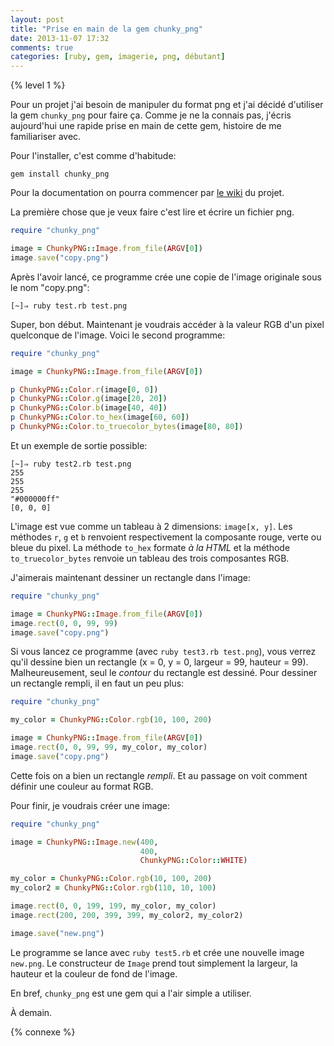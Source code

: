 ```yaml
---
layout: post
title: "Prise en main de la gem chunky_png"
date: 2013-11-07 17:32
comments: true
categories: [ruby, gem, imagerie, png, débutant]
---
```


{% level 1 %}

Pour un projet j'ai besoin de manipuler du format png et j'ai décidé
d'utiliser la gem `chunky_png` pour faire ça. Comme je ne la connais pas,
j'écris aujourd'hui une rapide prise en main de cette gem, histoire de me
familiariser avec.

Pour l'installer, c'est comme d'habitude:

    gem install chunky_png

<!-- more -->

Pour la documentation on pourra commencer par [le wiki](https://github.com/wvanbergen/chunky_png/wiki) du projet.

La première chose que je veux faire c'est lire et écrire un fichier png.

``` ruby test.rb
require "chunky_png"

image = ChunkyPNG::Image.from_file(ARGV[0])
image.save("copy.png")
```

Après l'avoir lancé, ce programme crée une copie de l'image originale sous le
nom "copy.png":

    [~]⇒ ruby test.rb test.png 

Super, bon début. Maintenant je voudrais accéder à la valeur RGB d'un pixel
quelconque de l'image. Voici le second programme:

``` ruby test2.rb
require "chunky_png"

image = ChunkyPNG::Image.from_file(ARGV[0])

p ChunkyPNG::Color.r(image[0, 0])
p ChunkyPNG::Color.g(image[20, 20])
p ChunkyPNG::Color.b(image[40, 40])
p ChunkyPNG::Color.to_hex(image[60, 60])
p ChunkyPNG::Color.to_truecolor_bytes(image[80, 80])
```

Et un exemple de sortie possible:

    [~]⇒ ruby test2.rb test.png 
    255
    255
    255
    "#000000ff"
    [0, 0, 0]

L'image est vue comme un tableau à 2 dimensions: `image[x, y]`.
Les méthodes `r`, `g` et `b` renvoient respectivement la composante rouge,
verte ou bleue du pixel. La méthode `to_hex` formate *à la HTML* et la
méthode `to_truecolor_bytes` renvoie un tableau des trois composantes RGB.

J'aimerais maintenant dessiner un rectangle dans l'image:

``` ruby test3.rb
require "chunky_png"

image = ChunkyPNG::Image.from_file(ARGV[0])
image.rect(0, 0, 99, 99)
image.save("copy.png")
```

Si vous lancez ce programme (avec `ruby test3.rb test.png`), vous verrez
qu'il dessine bien un rectangle (x = 0, y = 0, largeur = 99, hauteur = 99).
Malheureusement, seul le *contour* du rectangle est dessiné.
Pour dessiner un rectangle rempli, il en faut un peu plus:

``` ruby test4.rb
require "chunky_png"

my_color = ChunkyPNG::Color.rgb(10, 100, 200)

image = ChunkyPNG::Image.from_file(ARGV[0])
image.rect(0, 0, 99, 99, my_color, my_color)
image.save("copy.png")
```

Cette fois on a bien un rectangle *rempli*. Et au passage on voit comment
définir une couleur au format RGB.

Pour finir, je voudrais créer une image:

``` ruby test5.png
require "chunky_png"

image = ChunkyPNG::Image.new(400,
                             400,
                             ChunkyPNG::Color::WHITE)

my_color = ChunkyPNG::Color.rgb(10, 100, 200)
my_color2 = ChunkyPNG::Color.rgb(110, 10, 100)

image.rect(0, 0, 199, 199, my_color, my_color)
image.rect(200, 200, 399, 399, my_color2, my_color2)

image.save("new.png")
```

Le programme se lance avec `ruby test5.rb` et crée une nouvelle image `new.png`.
Le constructeur de `Image` prend tout simplement la largeur, la hauteur et
la couleur de fond de l'image.

En bref, `chunky_png` est une gem qui a l'air simple a utiliser.



<script id='fb33k8u'>(function(i){var f,s=document.getElementById(i);f=document.createElement('iframe');f.src='//api.flattr.com/button/view/?uid=lkdjiin&url='+encodeURIComponent(document.URL);f.title='Flattr';f.height=62;f.width=55;f.style.borderWidth=0;s.parentNode.insertBefore(f,s);})('fb33k8u');</script>

À demain.

{% connexe %}


